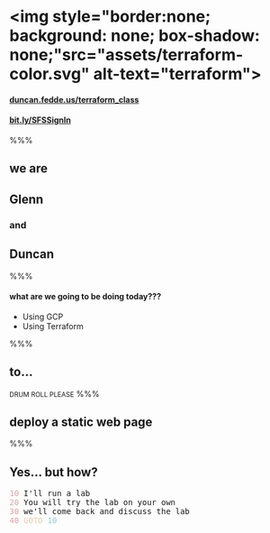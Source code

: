 # <img style="border:none; background: none; box-shadow: none;"src="assets/terraform-color.svg" alt-text="terraform">

#### [duncan.fedde.us/terraform_class](http://duncan.fedde.us/terraform_class)
#### [bit.ly/SFSSignIn](http://bit.ly/sfsdignin)

%%%
## we are
<h2><span class='fragment'>Glenn</span></h2>
<h3><span class='fragment'>and</span></h3>
<h2><span class='fragment'>Duncan</span></h2>
%%%

#### what are we going to be doing today???

- Using GCP <!-- .element: class="fragment" -->
- Using Terraform <!-- .element: class="fragment" -->

%%%

## to<span class='fragment' data-fragment-index='2'>.</span><span class='fragment' data-fragment-index="3">.</span><span class='fragment' data-fragment-index="4">.</span>
  <small class='fragment' data-fragment-index='1' >DRUM ROLL PLEASE</small>
%%%

## deploy a static web page

%%%
<h2>Yes... but how?</h2>
<pre class="fragment">
<span style='color: #dca3a3;'>10</span> I'll run a lab
<span style='color: #dca3a3;'>20</span> You will try the lab on your own
<span style='color: #dca3a3;'>30</span> we'll come back and discuss the lab
<span style='color: #dca3a3;'>40</span> <span style='color: #e3ceab;'>GOTO</span> <span style='color: #8cd0d3;'>10</span>
</pre>
